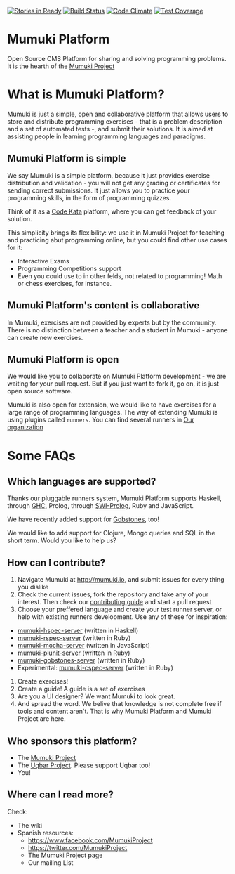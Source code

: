 [![Stories in Ready](https://badge.waffle.io/mumuki/mumuki-atheneum.png?label=ready&title=Ready)](https://waffle.io/mumuki/mumuki-atheneum)
[![Build Status](https://travis-ci.org/mumuki/mumuki-atheneum.svg?branch=master)](https://travis-ci.org/mumuki/mumuki-atheneum)
[![Code Climate](https://codeclimate.com/github/mumuki/mumuki-atheneum/badges/gpa.svg)](https://codeclimate.com/github/mumuki/mumuki-atheneum)
[![Test Coverage](https://codeclimate.com/github/mumuki/mumuki-atheneum/badges/coverage.svg)](https://codeclimate.com/github/mumuki/mumuki-atheneum)

Mumuki Platform
================

Open Source CMS Platform for sharing and solving programming problems. It is the hearth of the [Mumuki Project](http://mumuki.org)

# What is Mumuki Platform?

Mumuki is just a simple, open and collaborative platform that allows users to store and distribute programming exercises - that is a problem description and a set of automated tests -, and submit their solutions. It is aimed at assisting people in learning programming languages and paradigms.

## Mumuki Platform is simple

We say Mumuki is a simple platform, because it just provides exercise distribution and validation - you will not get any grading or certificates for sending correct submissions. It just allows you to practice your programming skills, in the form of programming quizzes.

Think of it as a [Code Kata](http://codekata.com/) platform, where you can get feedback of your solution. 

This simplicity brings its flexibility: we use it in Mumuki Project for teaching and practicing abut programming online, but you could find other use cases for it:

* Interactive Exams
* Programming Competitions support
* Even you could use to in other felds, not related to programming! Math or chess exercises, for instance.  

## Mumuki Platform's content is collaborative

In Mumuki, exercises are not provided by experts but by the community. There is no distinction between a teacher and a student in Mumuki - anyone can create new exercises. 


## Mumuki Platform is open 

We would like you to collaborate on Mumuki Platform development - we are waiting for your pull request. But if you just want to fork it, go on, it is just open source software. 

Mumuki is also open for extension, we would like to have exercises for a large range of programming languages. The way of extending Mumuki is using plugins called `runners`. You can find several runners in [Our organization](https://github.com/mumuki)


# Some FAQs

## Which languages are supported?

Thanks our pluggable runners system, Mumuki Platform supports Haskell, through [GHC](https://www.haskell.org/ghc/), Prolog,
through [SWI-Prolog](http://www.swi-prolog.org/), Ruby and JavaScript. 

We have recently added support for [Gobstones](http://www.gobstones.org/), too!

We would like to add support for Clojure, Mongo queries and SQL in the short term. Would you like to help us?


## How can I contribute?

1. Navigate Mumuki at http://mumuki.io, and submit issues for every thing you dislike
1. Check the current issues, fork the repository and take any of your interest. Then check our [contributing guide](https://github.com/mumuki/mumuki-atheneum/wiki/Contributing) and start a pull request
1. Choose your preffered language and create your test runner server, or help with existing runners development. Use any of these for inspiration:
  * [mumuki-hspec-server](https://github.com/mumuki/mumuki-hspec-server) (written in Haskell)
  * [mumuki-rspec-server](https://github.com/mumuki/mumuki-rspec-server)  (written in Ruby)
  * [mumuki-mocha-server](https://github.com/mumuki/mumuki-mocha-server)  (written in JavaScript)
  * [mumuki-plunit-server](https://github.com/mumuki/mumuki-plunit-server)  (written in Ruby)
  * [mumuki-gobstones-server](https://github.com/uqbar-project/mumuki-gobstones-server)  (written in Ruby)
  * Experimental: [mumuki-cspec-server](https://github.com/mgarciaisaia/mumuki-cspec-server)  (written in Ruby)
 
1. Create exercises! 
1. Create a guide! A guide is a set of exercises
1. Are you a UI designer? We want Mumuki to look great. 
1. And spread the word. We belive that knowledge is not complete free if tools and content aren't. That is why Mumuki Platform and Mumuki Project are here.  

## Who sponsors this platform?

* The [Mumuki Project](http://mumuki.org)
* The [Uqbar Project](http://www.uqbar-project.org/). Please support Uqbar too!
* You!

## Where can I read more?

Check:

 * The wiki
 * Spanish resources:
    * https://www.facebook.com/MumukiProject
    * https://twitter.com/MumukiProject
    * The Mumuki Project page
    * Our mailing List
